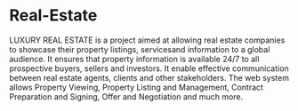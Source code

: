 # Real-Estate

LUXURY REAL ESTATE is a project aimed at allowing real estate companies to showcase their property listings, servicesand information to a global audience.
It ensures that property information is available 24/7 to all prospective buyers, sellers and investors.
It  enable effective communication between real estate agents, clients and other stakeholders.
The web system allows Property Viewing, Property Listing and Management, Contract Preparation and Signing, Offer and Negotiation and much more.
